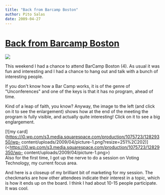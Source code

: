 ```yaml
---
title: "Back from Barcamp Boston"
author: Pito Salas
date: 2009-04-27
---
```

# [Back from Barcamp Boston](None)




[![](https://i0.wp.com/farm4.static.flickr.com/3569/3480291552_47e25d7520_m.jpg?resize=240%2C118)](<http://www.flickr.com/photos/xxv/3480291552/sizes/o/>)

This weekend I had a chance to attend BarCamp Boston (4). As usual it was fun
and interesting and I had a chance to hang out and talk with a bunch of
interesting people.

If you don't know how a Bar Camp works, it is of the genre of "Unconferences"
and one of the keys is that it has no program, ahead of time.

Kind of a leap of faith, you know? Anyway, the image to the left (and click on
it to see the enlargement) shows how at the end of the meeting the program is
fully visible, and actually quite interesting! Click on it to see a big
englargement.

[![my
card](https://i0.wp.com/s3.media.squarespace.com/production/1075723/12829350/wp-
content/uploads/2009/04/picture-1.png?resize=251%2C202)](<https://i0.wp.com/s3.media.squarespace.com/production/1075723/12829350/wp-
content/uploads/2009/04/picture-1.png>)  
Also for the first time, I got up the nerve to do a session on Voting
Technology, my current focus area.

And here is a closeup of my brilliant bit of marketing for my session. The
checkmarks are how other attendees indicate their interest in a topic, which
is how it ends up on the board. I think I had about 10-15 people participate.
It was cool.


